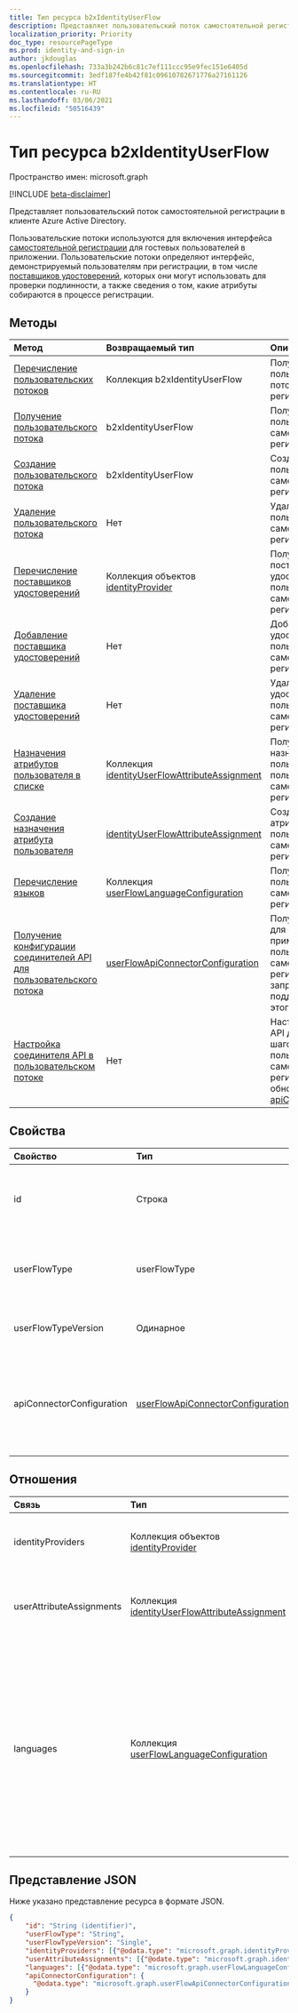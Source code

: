 ```yaml
---
title: Тип ресурса b2xIdentityUserFlow
description: Представляет пользовательский поток самостоятельной регистрации в клиенте Azure Active Directory.
localization_priority: Priority
doc_type: resourcePageType
ms.prod: identity-and-sign-in
author: jkdouglas
ms.openlocfilehash: 733a3b242b6c81c7ef111ccc95e9fec151e6405d
ms.sourcegitcommit: 3edf187fe4b42f81c09610782671776a27161126
ms.translationtype: HT
ms.contentlocale: ru-RU
ms.lasthandoff: 03/06/2021
ms.locfileid: "50516439"
---
```

# <a name="b2xidentityuserflow-resource-type"></a>Тип ресурса b2xIdentityUserFlow

Пространство имен: microsoft.graph

[!INCLUDE [beta-disclaimer](../../includes/beta-disclaimer.md)]

Представляет пользовательский поток самостоятельной регистрации в клиенте Azure Active Directory.

Пользовательские потоки используются для включения интерфейса [самостоятельной регистрации](/azure/active-directory/external-identities/self-service-sign-up-overview) для гостевых пользователей в приложении. Пользовательские потоки определяют интерфейс, демонстрируемый пользователям при регистрации, в том числе [поставщиков удостоверений](/azure/active-directory/external-identities/identity-providers), которых они могут использовать для проверки подлинности, а также сведения о том, какие атрибуты собираются в процессе регистрации.

## <a name="methods"></a>Методы

| Метод       | Возвращаемый тип  |Описание|
|:---------------|:--------|:----------|
|[Перечисление пользовательских потоков](../api/identitycontainer-list-b2xuserflows.md)|Коллекция b2xIdentityUserFlow|Получение всех пользовательских потоков самостоятельной регистрации.|
|[Получение пользовательского потока](../api/b2xidentityuserflow-get.md)|b2xIdentityUserFlow|Получение свойств пользовательского потока самостоятельной регистрации.|
|[Создание пользовательского потока](../api/identitycontainer-post-b2xuserflows.md)|b2xIdentityUserFlow|Создание пользовательского потока самостоятельной регистрации.|
|[Удаление пользовательского потока](../api/b2xidentityuserflow-delete.md)|Нет|Удаление пользовательского потока самостоятельной регистрации.|
|[Перечисление поставщиков удостоверений](../api/b2xidentityuserflow-list-identityproviders.md)|Коллекция объектов [identityProvider](../resources/identityProvider.md)|Получение всех поставщиков удостоверений в пользовательском потоке самостоятельной регистрации.|
|[Добавление поставщика удостоверений](../api/b2xidentityuserflow-post-identityproviders.md)|Нет|Добавьте поставщика удостоверений в пользовательский поток самостоятельной регистрации.|
|[Удаление поставщика удостоверений](../api/b2xidentityuserflow-delete-identityproviders.md)|Нет|Удаление поставщика удостоверений из пользовательского потока самостоятельной регистрации.|
|[Назначения атрибутов пользователя в списке](../api/b2xidentityuserflow-list-userattributeassignments.md)|Коллекция [identityUserFlowAttributeAssignment](../resources/identityuserflowattributeassignment.md)|Получение всех назначений атрибутов пользователя в пользовательском потоке самостоятельной регистрации.|
|[Создание назначения атрибута пользователя](../api/b2xidentityuserflow-post-userattributeassignments.md)|[identityUserFlowAttributeAssignment](../resources/identityuserflowattributeassignment.md)|Создание назначения атрибутов пользователя в пользовательском потоке самостоятельной регистрации.|
|[Перечисление языков](../api/b2xidentityuserflow-list-languages.md)|Коллекция [userFlowLanguageConfiguration](../resources/userflowlanguageconfiguration.md)|Получение всех языков в пользовательском потоке самостоятельной регистрации.|
|[Получение конфигурации соединителей API для пользовательского потока](../api/b2xidentityuserflow-get-apiConnectorConfiguration.md)|[userFlowApiConnectorConfiguration](../resources/userflowapiconnectorconfiguration.md)| Получение конфигурации для соединителей API, применяемых в пользовательском потоке самостоятельной регистрации. Параметр запроса $expand не поддерживается для этого метода.|
|[Настройка соединителя API в пользовательском потоке](../api/b2xidentityuserflow-put-apiConnectorConfiguration.md)|Нет| Настройка соединителя API для определенных шагов в пользовательском потоке самостоятельной регистрации путем обновления свойства [apiConnectorConfiguration](../resources/userflowapiconnectorconfiguration.md).|

## <a name="properties"></a>Свойства

|Свойство|Тип|Описание|
|:---------------|:--------|:----------|
|id|Строка|Имя пользовательского потока. Это обязательное значение, не изменяемое после создания. После создания перед именем будет добавлен префикс со значением `B2X_1_`.|
|userFlowType|userFlowType|Тип пользовательского потока. Для пользовательских потоков самостоятельной регистрации значением может быть только `signUpOrSignIn`, которое нельзя изменить после создания.|
|userFlowTypeVersion|Одинарное|Версия пользовательского потока. Для пользовательских потоков самостоятельной регистрации всегда применяется версия `1`.|
|apiConnectorConfiguration|[userFlowApiConnectorConfiguration](../resources/userflowapiconnectorconfiguration.md)|Настройка для включения соединителя API с целью использования в составе пользовательского потока самостоятельной регистрации. Вы можете получить значение этого объекта только с помощью метода [Получение userFlowApiConnectorConfiguration](../api/b2xidentityuserflow-get-apiConnectorConfiguration.md).|

## <a name="relationships"></a>Отношения

| Связь       | Тип  |Описание|
|:---------------|:--------|:----------|
|identityProviders|Коллекция объектов [identityProvider](../resources/identityprovider.md)|Поставщики удостоверений, включенные в пользовательский поток.|
|userAttributeAssignments|Коллекция [identityUserFlowAttributeAssignment](../resources/identityuserflowattributeassignment.md)|Назначения атрибутов пользователя, включенные в поток пользователей.|
|languages|Коллекция [userFlowLanguageConfiguration](../resources/userflowlanguageconfiguration.md)|Языки, поддерживаемые при настройке в пользовательском потоке. Настройка языка включена по умолчанию в пользовательском потоке самостоятельной регистрации. Вы не можете создавать собственные языки в пользовательских потоках самостоятельной регистрации.|

## <a name="json-representation"></a>Представление JSON

Ниже указано представление ресурса в формате JSON.

<!-- {
  "blockType": "resource",
  "@odata.type": "microsoft.graph.b2xIdentityUserFlow",
  "optionalProperties": [],
  "keyProperty": "id"
} -->

```json
{
    "id": "String (identifier)",
    "userFlowType": "String",
    "userFlowTypeVersion": "Single",
    "identityProviders": [{"@odata.type": "microsoft.graph.identityProvider"}],
    "userAttributeAssignments": [{"@odate.type": "microsoft.graph.identityUserFlowAttributeAssignment"}],
    "languages": [{"@odata.type": "microsoft.graph.userFlowLanguageConfiguration"}],
    "apiConnectorConfiguration": {
      "@odata.type": "microsoft.graph.userFlowApiConnectorConfiguration"
    }
}
```
